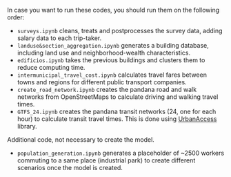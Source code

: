 In case you want to run these codes, you should run them on the following order:

- `surveys.ipynb` cleans, treats and postprocesses the survey data, adding salary data to each trip-taker.
- `landuse&section_aggregation.ipynb` generates a building database, including land use and neighborhood-wealth characteristics.
- `edificios.ipynb` takes the previous buildings and clusters them to reduce computing time.
- `intermunicipal_travel_cost.ipynb` calculates travel fares between towns and regions for different public transport companies.
- `create_road_network.ipynb` creates the pandana road and walk networks from OpenStreetMaps to calculate driving and walking travel times.
- `GTFS_24.ipynb` creates the pandana transit networks (24, one for each hour) to calculate transit travel times. This is done using [UrbanAccess](https://github.com/UDST/urbanaccess) library.

Additional code, not necessary to create the model.

- `population_generation.ipynb` generates a placeholder of ~2500 workers commuting to a same place (industrial park) to create different scenarios once the model is created.
